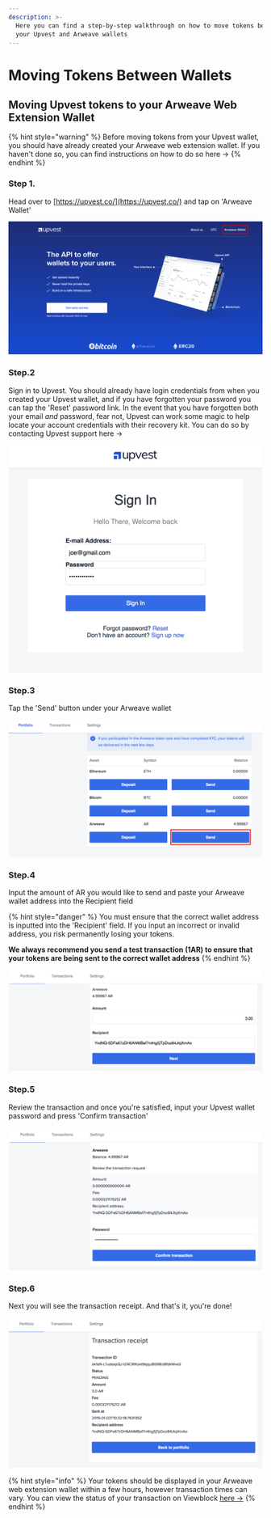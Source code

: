 ```yaml
---
description: >-
  Here you can find a step-by-step walkthrough on how to move tokens between
  your Upvest and Arweave wallets
---
```


# Moving Tokens Between Wallets

## Moving Upvest tokens to your Arweave Web Extension Wallet

{% hint style="warning" %}
Before moving tokens from your Upvest wallet, you should have already created your Arweave web extension wallet. If you haven't done so, you can find instructions on how to do so here -&gt; 
{% endhint %}

### Step 1. 

Head over to [https://upvest.co/](https://upvest.co/) and tap on 'Arweave Wallet' 

![](../.gitbook/assets/1.png)



### Step.2

Sign in to Upvest. You should already have login credentials from when you created your Upvest wallet, and if you have forgotten your password you can tap the 'Reset' password link. In the event that you have forgotten both your email _and_ password,  fear not, Upvest can work some magic to help locate your account credentials with their recovery kit. You can do so by contacting Upvest support here -&gt; 

![](../.gitbook/assets/2.png)

### Step.3

Tap the 'Send' button under your Arweave wallet

![](../.gitbook/assets/3.png)

### Step.4

Input the amount of AR you would like to send and paste your Arweave wallet address into the Recipient field 

{% hint style="danger" %}
You must ensure that the correct wallet address is inputted into the 'Recipient' field. If you input an incorrect or invalid address, you risk permanently losing your tokens. 

**We always recommend you send a test transaction \(1AR\) to ensure that your tokens are being sent to the correct wallet address**
{% endhint %}

![](../.gitbook/assets/4.png)

### Step.5

Review the transaction and once you're satisfied, input your Upvest wallet password and press 'Confirm transaction'

![](../.gitbook/assets/5.png)

### Step.6 

Next you will see the transaction receipt. And that's it, you're done! 

![](../.gitbook/assets/6.png)

{% hint style="info" %}
Your tokens should be displayed in your Arweave web extension wallet within a few hours, however transaction times can vary. You can view the status of your transaction on Viewblock [here -&gt;](https://viewblock.io/arweave) 
{% endhint %}

